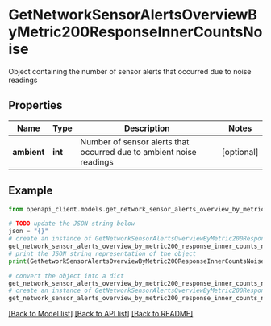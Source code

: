 # GetNetworkSensorAlertsOverviewByMetric200ResponseInnerCountsNoise

Object containing the number of sensor alerts that occurred due to noise readings

## Properties

Name | Type | Description | Notes
------------ | ------------- | ------------- | -------------
**ambient** | **int** | Number of sensor alerts that occurred due to ambient noise readings | [optional] 

## Example

```python
from openapi_client.models.get_network_sensor_alerts_overview_by_metric200_response_inner_counts_noise import GetNetworkSensorAlertsOverviewByMetric200ResponseInnerCountsNoise

# TODO update the JSON string below
json = "{}"
# create an instance of GetNetworkSensorAlertsOverviewByMetric200ResponseInnerCountsNoise from a JSON string
get_network_sensor_alerts_overview_by_metric200_response_inner_counts_noise_instance = GetNetworkSensorAlertsOverviewByMetric200ResponseInnerCountsNoise.from_json(json)
# print the JSON string representation of the object
print(GetNetworkSensorAlertsOverviewByMetric200ResponseInnerCountsNoise.to_json())

# convert the object into a dict
get_network_sensor_alerts_overview_by_metric200_response_inner_counts_noise_dict = get_network_sensor_alerts_overview_by_metric200_response_inner_counts_noise_instance.to_dict()
# create an instance of GetNetworkSensorAlertsOverviewByMetric200ResponseInnerCountsNoise from a dict
get_network_sensor_alerts_overview_by_metric200_response_inner_counts_noise_from_dict = GetNetworkSensorAlertsOverviewByMetric200ResponseInnerCountsNoise.from_dict(get_network_sensor_alerts_overview_by_metric200_response_inner_counts_noise_dict)
```
[[Back to Model list]](../README.md#documentation-for-models) [[Back to API list]](../README.md#documentation-for-api-endpoints) [[Back to README]](../README.md)



